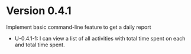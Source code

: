 # Version 0.4.1

Implement basic command-line feature to get a daily report

*   U-0.4.1-1: I can view a list of all activities with total time spent on each
    and total time spent.
